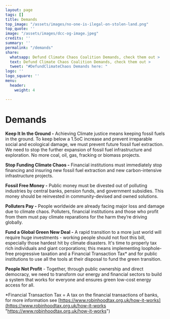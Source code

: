 ```yaml
---
layout: page
tags: []
title: Demands
top_image: "/assets/images/no-one-is-ilegal-on-stolen-land.png"
top_quote: ''
image: "/assets/images/dcc-og-image.jpeg"
credits: ''
summary: ''
permalink: "/demands"
share:
  whatsapp: Defund Climate Chaos Coalition Demands, check them out >
  text: Defund Climate Chaos Coalition Demands, check them out >
  tweet: "#DefundClimateChaos Demands here: "
logo: ''
logo_square: ''
menu:
  header:
    weight: 4

---
```

# Demands

**Keep It In the Ground -** Achieving Climate justice means keeping fossil fuels in the ground. To keep below a 1.5oC increase and prevent irreparable social and ecological damage, we must prevent future fossil fuel extraction. We need to stop the further expansion of fossil fuel infrastructure and exploration. No more coal, oil, gas, fracking or biomass projects.

**Stop Funding Climate Chaos -** Financial institutions must immediately stop financing and insuring new fossil fuel extraction and new carbon-intensive infrastructure projects.

**Fossil Free Money -** Public money must be divested out of polluting industries by central banks, pension funds, and government subsidies. This money should be reinvested in community-devised and owned solutions.

**Polluters Pay -** People worldwide are already facing major loss and damage due to climate chaos. Polluters, financial institutions and those who profit from them must pay climate reparations for the harm they’re driving globally.

**Fund a Global Green New Deal -** A rapid transition to a more just world will require huge investments - working people should not foot this bill, especially those hardest hit by climate disasters. It's time to properly tax rich individuals and giant corporations; this means implementing loophole-free progressive taxation and a Financial Transaction Tax* and for public institutions to use all the tools at their disposal to fund the green transition.

**People Not Profit** - Together, through public ownership and direct democracy, we need to transform our energy and financial sectors to build a system that works for everyone and ensures green low-cost energy access for all.

\*Financial Transaction Tax = A tax on the financial transactions of banks, for more information see [https://www.robinhoodtax.org.uk/how-it-works](https://www.robinhoodtax.org.uk/how-it-works "https://www.robinhoodtax.org.uk/how-it-works")